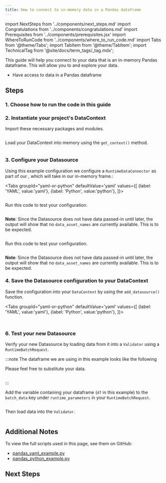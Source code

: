```yaml
---
title: How to connect to in-memory data in a Pandas dataframe
---
```


import NextSteps from '../components/next_steps.md'
import Congratulations from '../components/congratulations.md'
import Prerequisites from '../components/prerequisites.jsx'
import WhereToRunCode from '../components/where_to_run_code.md'
import Tabs from '@theme/Tabs';
import TabItem from '@theme/TabItem';
import TechnicalTag from '@site/docs/term_tags/_tag.mdx';

This guide will help you connect to your data that is an in-memory Pandas dataframe.
This will allow you to <TechnicalTag tag="validation" text="Validate" /> and explore your data.

<Prerequisites>

- Have access to data in a Pandas dataframe

</Prerequisites>

## Steps

### 1. Choose how to run the code in this guide

<WhereToRunCode />

### 2. Instantiate your project's DataContext

Import these necessary packages and modules.

```python name="tests/integration/docusaurus/connecting_to_your_data/in_memory/pandas_yaml_example.py imports"
```

Load your DataContext into memory using the `get_context()` method.

```python name="tests/integration/docusaurus/connecting_to_your_data/in_memory/pandas_yaml_example.py get_context"
```


### 3. Configure your Datasource

Using this example configuration we configure a `RuntimeDataConnector` as part of our <TechnicalTag tag="datasource" text="Datasource" />, which will take in our in-memory frame.:

<Tabs
  groupId="yaml-or-python"
  defaultValue='yaml'
  values={[
  {label: 'YAML', value:'yaml'},
  {label: 'Python', value:'python'},
  ]}>

<TabItem value="yaml">

```python name="tests/integration/docusaurus/connecting_to_your_data/in_memory/pandas_yaml_example.py datasource_yaml"
```

Run this code to test your configuration.

```python name="tests/integration/docusaurus/connecting_to_your_data/in_memory/pandas_yaml_example.py test_yaml_config"
```

**Note**: Since the Datasource does not have data passed-in until later, the output will show that no `data_asset_names` are currently available. This is to be expected.

</TabItem>
<TabItem value="python">

```python name="tests/integration/docusaurus/connecting_to_your_data/in_memory/pandas_python_example.py datasource_config"
```

Run this code to test your configuration.

```python name="tests/integration/docusaurus/connecting_to_your_data/in_memory/pandas_python_example.py test_yaml_config"
```

**Note**: Since the Datasource does not have data passed-in until later, the output will show that no `data_asset_names` are currently available. This is to be expected.

</TabItem>

</Tabs>

### 4. Save the Datasource configuration to your DataContext

Save the configuration into your `DataContext` by using the `add_datasource()` function.

<Tabs
  groupId="yaml-or-python"
  defaultValue='yaml'
  values={[
  {label: 'YAML', value:'yaml'},
  {label: 'Python', value:'python'},
  ]}>

<TabItem value="yaml">

```python name="tests/integration/docusaurus/connecting_to_your_data/in_memory/pandas_yaml_example.py add_datasource"
```

</TabItem>

<TabItem value="python">

```python name="tests/integration/docusaurus/connecting_to_your_data/in_memory/pandas_python_example.py add_datasource"
```

</TabItem>

</Tabs>

### 6. Test your new Datasource

Verify your new Datasource by loading data from it into a `Validator` using a `RuntimeBatchRequest`.

:::note The dataframe we are using in this example looks like the following

Please feel free to substitute your data.

```python name="tests/integration/docusaurus/connecting_to_your_data/in_memory/pandas_yaml_example.py example dataframe"
```
:::

Add the variable containing your dataframe (`df` in this example) to the `batch_data` key under `runtime_parameters` in your `RuntimeBatchRequest`.

```python name="tests/integration/docusaurus/connecting_to_your_data/in_memory/pandas_yaml_example.py batch_request"
```

Then load data into the `Validator`.
```python name="tests/integration/docusaurus/connecting_to_your_data/in_memory/pandas_yaml_example.py get_validator"
```

<Congratulations />

## Additional Notes

To view the full scripts used in this page, see them on GitHub:

- [pandas_yaml_example.py](https://github.com/great-expectations/great_expectations/blob/develop/tests/integration/docusaurus/connecting_to_your_data/in_memory/pandas_yaml_example.py)
- [pandas_python_example.py](https://github.com/great-expectations/great_expectations/blob/develop/tests/integration/docusaurus/connecting_to_your_data/in_memory/pandas_python_example.py)

## Next Steps

<NextSteps />
